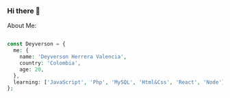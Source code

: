 ### Hi there 👋

About Me:
```php

const Deyverson = {
  me: {
    name: 'Deyverson Herrera Valencia',
    country: 'Colombia',
    age: 20,
  },
  learning: ['JavaScript', 'Php', 'MySQL', 'Html&Css', 'React', 'Node'],
};

```
